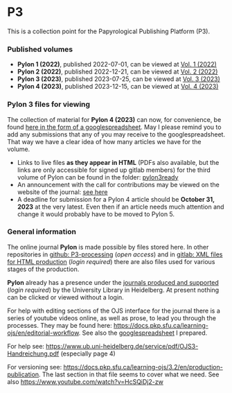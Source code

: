 # P3
This is a collection point for the Papyrological Publishing Platform (P3). 

### Published volumes

- **Pylon 1 (2022)**, published 2022-07-01, can be viewed at [Vol. 1 (2022)](https://journals.ub.uni-heidelberg.de/index.php/pylon/issue/view/6131)
- **Pylon 2 (2022)**, published 2022-12-21, can be viewed at [Vol. 2 (2022)](https://journals.ub.uni-heidelberg.de/index.php/pylon/issue/view/6300)
- **Pylon 3 (2023)**, published 2023-07-25, can be viewed at [Vol. 3 (2023)](https://journals.ub.uni-heidelberg.de/index.php/pylon/issue/view/6639)
- **Pylon 4 (2023)**, published 2023-12-15, can be viewed at [Vol. 4 (2023)](https://journals.ub.uni-heidelberg.de/index.php/pylon/issue/view/6890)


### Pylon 3 files for viewing
The collection of material for **Pylon 4 (2023)** can now, for convenience, be found [here in the form of a googlespreadsheet](https://docs.google.com/spreadsheets/d/1UGFvjVt8KOZOfwsZCRbaH-jGoAorzKbmBCmWzv3acCM/edit#gid=1426998996). May I please remind you to add any submissions that any of you may receive to the googlespreadsheet. That way we have a clear idea of how many articles we have for the volume. 
- Links to live files **as they appear in HTML** (PDFs also available, but the links are only accessible for signed up gitlab members) for the third volume of Pylon can be found in the folder: [pylon3ready](https://github.com/jcowey/P3/blob/master/pylon/pylon3ready/list.md)
- An announcement with the call for contributions may be viewed on the website of the journal: [see here](https://journals.ub.uni-heidelberg.de/index.php/pylon/announcement)
- A deadline for submission for a Pylon 4 article should be **October 31, 2023** at the very latest. Even then if an article needs much attention and change it would probably have to be moved to Pylon 5.


### General information

The online journal **Pylon** is made possible by files stored here. In other repositories in [github: P3-processing](https://github.com/hcayless/P3-processing) (_open access_) and in [gitlab: XML files for HTML production](https://gitlab.ub.uni-heidelberg.de/verlag/PapyrologicalPublicationPlatform/-/tree/master/epidoc) (_login required_) there are also files used for various stages of the production.

**Pylon** already has a presence under the [journals produced and supported](https://journals.ub.uni-heidelberg.de/index.php/pylon/login) (_login required_) by the University Library in Heidelberg.  At present nothing can be clicked or viewed without a login. 

For help with editing sections of the OJS interface for the journal there is a series of youtube videos online, as well as prose, to lead you through the processes. They may be found here: https://docs.pkp.sfu.ca/learning-ojs/en/editorial-workflow. See also the [googlespreadsheet](https://docs.google.com/spreadsheets/d/1bZDLZgtBR_2g4kMSnWHUfl92Pon8Y1nkhvb0yU2BYkc/edit#gid=0) I prepared.

For help see: https://www.ub.uni-heidelberg.de/service/pdf/OJS3-Handreichung.pdf (especially page 4)

For versioning see: https://docs.pkp.sfu.ca/learning-ojs/3.2/en/production-publication. The last section in that file seems to cover what we need. See also https://www.youtube.com/watch?v=HcSQiDj2-zw
